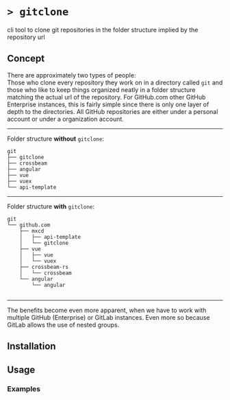 # `> gitclone`
cli tool to clone git repositories in the folder structure implied by the repository url

## Concept
There are approximately two types of people:  
Those who clone every repository they work on in a directory called `git` and those who like to keep things organized neatly in a folder structure matching the actual url of the repository. For GitHub.com other GitHub Enterprise instances, this is fairly simple since there is only one layer of depth to the directories. All GitHub repositories are either under a personal account or under a organization account.  

-----------------

Folder structure **without** `gitclone`:
```
git
├── gitclone
├── crossbeam
├── angular
├── vue
├── vuex
└── api-template
```  
-----------------
Folder structure **with** `gitclone`:
```
git
└── github.com
    ├── mxcd
    │   ├── api-template
    │   └── gitclone
    ├── vue
    │   ├── vue
    │   └── vuex
    ├── crossbeam-rs
    │   └── crossbeam
    └── angular
        └── angular
  
```
-----------------
The benefits become even more apparent, when we have to work with multiple GitHub (Enterprise) or GitLab instances. Even more so because GitLab allows the use of nested groups.
## Installation

## Usage

### Examples